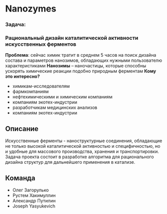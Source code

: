 # Nanozymes
### Задача:
### Рациональный дизайн каталитической активности искусственных ферментов
**Проблема**: сейчас химик тратит в среднем 5 часов на поиск дизайна состава и параметров нанозимов, обладающих нужными пользователю характеристиками
**Нанозимы** – наночастицы, которые способны ускорять химические реакции подобно природным ферментам
**Кому это интересно?**
- химикам-исследователям
- фармкомпаниям
- нефтехимическими и химическим компаниям
- компаниям экотех-индустрии
- разработчикам медицинских анализов
- компаниям экотех-индустрии




## Описание
Искусственные ферменты - наноструктурные соединения, обладающие не только высокой каталитической активностью и специфичностью, но и удобные для массового производства, хранения и транспортировки. Задача проекта состоит в разработке алгоритма для рационального дизайна структур для дальнейшего применения в катализе.

## Команда
- Олег Загорулько
- Рустем Хакимуллин
- Александр Путилин
- Joseph Yasyukevich

